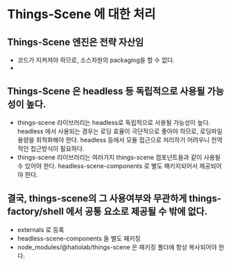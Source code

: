 # Things-Scene 에 대한 처리

## Things-Scene 엔진은 전략 자산임

- 코드가 지켜져야 하므로, 소스차원의 packaging을 할 수 없다.
-

## Things-Scene 은 headless 등 독립적으로 사용될 가능성이 높다.

- things-scene 라이브러리는 headless로 독립적으로 사용될 가능성이 높다.
  headless 에서 사용되는 경우는 로딩 효율이 극단적으로 좋아야 하므로, 로딩파일 용량을 최적화해야 한다.
  headless 등에서 모듈 접근으로 처리하기 어려우니 전역적인 접근방식이 필요하다.
- things-scene 라이브러리는 여러가지 things-scene 컴포넌트들과 같이 사용될 수 있어야 한다.
  headless-scene-components 로 별도 패키지되어서 제공되어야 한다.

## 결국, things-scene의 그 사용여부와 무관하게 things-factory/shell 에서 공통 요소로 제공될 수 밖에 없다.

- externals 로 등록
- headless-scene-components 들 별도 패키징
- node_modules/@hatiolab/things-scene 은 패키징 폴더에 항상 복사되어야 한다.
